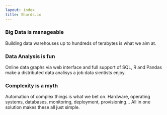 ```yaml
---
layout: index
title: Shards.io
---
```


### Big Data is manageable

Building data warehouses up to hundreds of terabytes is what we aim at.

### Data Analysis is fun

Online data graphs via web interface and full support of SQL, R and Pandas make a distributed data analisys a job data sientists enjoy.

### Complexity is a myth

Automation of complex things is what we bet on.
Hardware, operating systems, databases, monitoring, deployment, provisioning...
All in one solution makes these all just simple.

